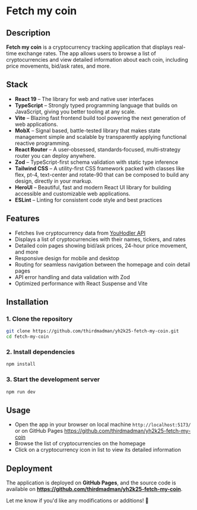 # Fetch my coin

## Description

**Fetch my coin** is a cryptocurrency tracking application that displays real-time exchange rates. The app allows users to browse a list of cryptocurrencies and view detailed information about each coin, including price movements, bid/ask rates, and more.

## Stack

- **React 19** – The library for web and native user interfaces
- **TypeScript** – Strongly typed programming language that builds on JavaScript, giving you better tooling at any scale.
- **Vite** – Blazing fast frontend build tool powering the next generation of web applications.
- **MobX** – Signal based, battle-tested library that makes state management simple and scalable by transparently applying functional reactive programming.
- **React Router** – A user‑obsessed, standards‑focused, multi‑strategy router you can deploy anywhere.
- **Zod** – TypeScript-first schema validation with static type inference
- **Tailwind CSS** – A utility-first CSS framework packed with classes like flex, pt-4, text-center and rotate-90 that can be composed to build any design, directly in your markup.
- **HeroUI** – Beautiful, fast and modern React UI library for building accessible and customizable web applications.
- **ESLint** – Linting for consistent code style and best practices  

## Features

- Fetches live cryptocurrency data from [YouHodler API](https://app.youhodler.com/api/v3/rates/extended)
- Displays a list of cryptocurrencies with their names, tickers, and rates
- Detailed coin pages showing bid/ask prices, 24-hour price movement, and more
- Responsive design for mobile and desktop
- Routing for seamless navigation between the homepage and coin detail pages
- API error handling and data validation with Zod
- Optimized performance with React Suspense and Vite

## Installation

### 1. Clone the repository

```sh
git clone https://github.com/thirdmadman/yh2k25-fetch-my-coin.git
cd fetch-my-coin
```

### 2. Install dependencies

```sh
npm install
```

### 3. Start the development server

```sh
npm run dev
```

## Usage

- Open the app in your browser on local machine ```http://localhost:5173/``` or on GitHub Pages <https://github.com/thirdmadman/yh2k25-fetch-my-coin>
- Browse the list of cryptocurrencies on the homepage
- Click on a cryptocurrency icon in list to view its detailed information

## Deployment

The application is deployed on **GitHub Pages**, and the source code is available on **<https://github.com/thirdmadman/yh2k25-fetch-my-coin>**.

Let me know if you'd like any modifications or additions! 🚀
